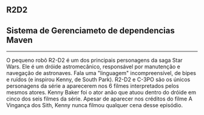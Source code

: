 R2D2
--------------------------------------------------------------------------------

## Sistema de Gerenciameto de dependencias Maven
---

O pequeno robô R2-D2 é um dos principais personagens da saga Star Wars. Ele é um dróide astromecânico, responsável por manutenção e navegação de astronaves. Fala uma "linguagem" incompreensível, de bipes e ruídos (e inspirou Kenny, de South Park).
R2-D2 e C-3PO são os únicos personagens da série a aparecerem nos 6 filmes interpretados pelos mesmos atores. Kenny Baker foi o ator anão que atuou dentro do dróide em cinco dos seis filmes da série. Apesar de aparecer nos créditos do filme A Vingança dos Sith, Kenny nunca filmou qualquer cena desse episódio.